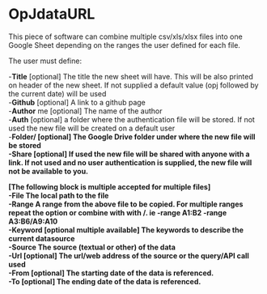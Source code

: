 # OpJdataURL
This piece of software can combine multiple csv/xls/xlsx files into one Google Sheet depending on the ranges the user defined for each file.

The user must define:

-<B>Title</B> [optional] The title the new sheet will have. This will be also printed on header of the new sheet. If not supplied a 
default value (opj followed by the current date) will be used  
-<B>Github</B> [optional] A link to a github page  
-<B>Author</B>	me [optional] The name of the author  
-<B>Auth</B> [optional] a folder where the authentication file will be stored. If not used the new file will be created on a default user  
-<B>Folder/<B> [optional] The Google Drive folder under where the new file will be stored  
-<B>Share</B> [optional] If used the new file will be shared with anyone with a link. If not used and no user authentication is supplied, the new file will not be available to you.  
  
[The following block is multiple accepted for multiple files]  
-<B>File</B> The local path to the file  
-Range A range from the above file to be copied. For multiple ranges repeat the option or combine with with /. ie -range A1:B2 -range A3:B6/A9:A10  
-Keyword [optional multiple available] The keywords to describe the current datasource  
-Source The source (textual or other) of the data  
-Url [optional] The url/web address of the source or the query/API call used  
-From [optional] The starting date of the data is referenced.  
-To [optional] The ending date of the data is referenced.  
  

